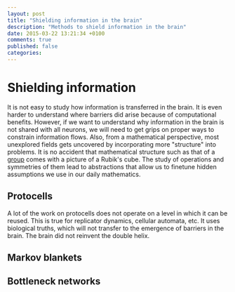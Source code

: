 ```yaml
---
layout: post
title: "Shielding information in the brain"
description: "Methods to shield information in the brain"
date: 2015-03-22 13:21:34 +0100
comments: true
published: false
categories: 
---
```


# Shielding information

It is not easy to study how information is transferred in the brain. It is even harder to understand where barriers
did arise because of computational benefits. However, if we want to understand why information in the brain is not
shared with all neurons, we will need to get grips on proper ways to constrain information flows. Also, from a 
mathematical perspective, most unexplored fields gets uncovered by incorporating more "structure" into problems. 
It is no accident that mathematical structure such as that of a [group](http://en.wikipedia.org/wiki/Group_%28mathematics%29) comes with a picture of a Rubik's cube. The study of operations and symmetries of them lead to abstractions that
allow us to finetune hidden assumptions we use in our daily mathematics.

## Protocells

A lot of the work on protocells does not operate on a level in which it can be reused. This is true for replicator 
dynamics, cellular automata, etc. It uses biological truths, which will not transfer to the emergence of barriers in
the brain. The brain did not reinvent the double helix.


## Markov blankets



## Bottleneck networks

 
